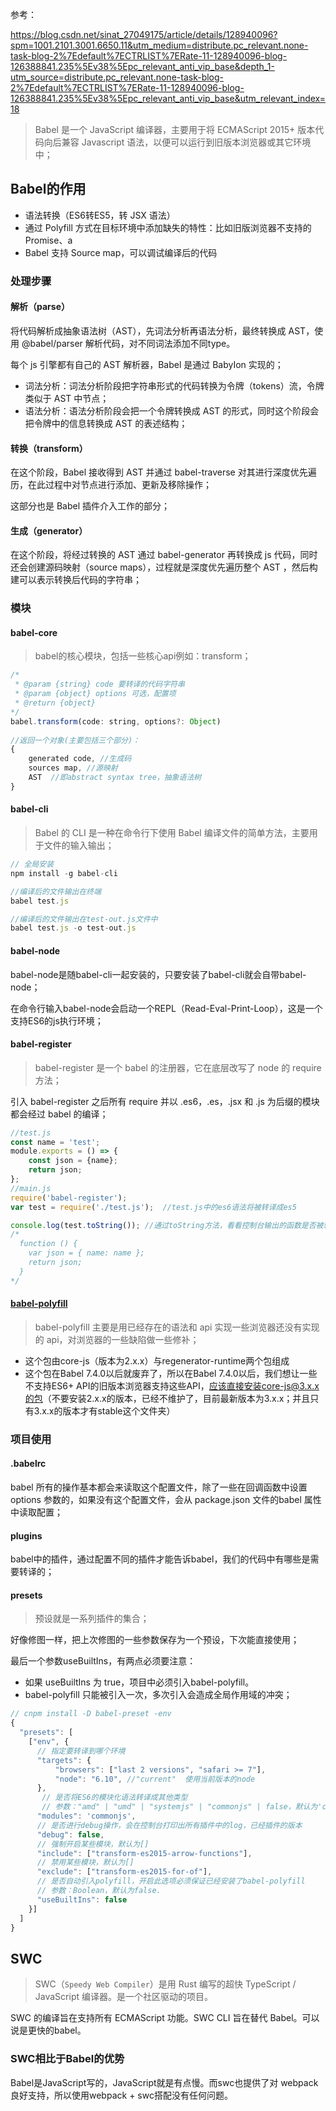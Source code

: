 参考：

https://blog.csdn.net/sinat_27049175/article/details/128940096?spm=1001.2101.3001.6650.11&utm_medium=distribute.pc_relevant.none-task-blog-2%7Edefault%7ECTRLIST%7ERate-11-128940096-blog-126388841.235%5Ev38%5Epc_relevant_anti_vip_base&depth_1-utm_source=distribute.pc_relevant.none-task-blog-2%7Edefault%7ECTRLIST%7ERate-11-128940096-blog-126388841.235%5Ev38%5Epc_relevant_anti_vip_base&utm_relevant_index=18

> Babel 是一个 JavaScript 编译器，主要用于将 ECMAScript 2015+ 版本代码向后兼容 Javascript 语法，以便可以运行到旧版本浏览器或其它环境中；

## Babel的作用 

- 语法转换（ES6转ES5，转 JSX 语法）
- 通过 Polyfill 方式在目标环境中添加缺失的特性：比如旧版浏览器不支持的 Promise、a
- Babel 支持 Source map，可以调试编译后的代码

### 处理步骤

#### 解析（parse）

将代码解析成抽象语法树（AST），先词法分析再语法分析，最终转换成 AST，使用 @babel/parser 解析代码，对不同词法添加不同type。

每个 js 引擎都有自己的 AST 解析器，Babel 是通过 BabyIon 实现的；

- 词法分析：词法分析阶段把字符串形式的代码转换为令牌（tokens）流，令牌类似于 AST 中节点；
- 语法分析：语法分析阶段会把一个令牌转换成 AST 的形式，同时这个阶段会把令牌中的信息转换成 AST 的表述结构；

#### 转换（transform）

在这个阶段，Babel 接收得到 AST 并通过 babel-traverse 对其进行深度优先遍历，在此过程中对节点进行添加、更新及移除操作；

这部分也是 Babel 插件介入工作的部分；

#### 生成（generator）

在这个阶段，将经过转换的 AST 通过 babel-generator 再转换成 js 代码，同时还会创建源码映射（source maps），过程就是深度优先遍历整个 AST ，然后构建可以表示转换后代码的字符串；

### 模块

#### babel-core

> babel的核心模块，包括一些核心api例如：transform；

```javascript
/*
 * @param {string} code 要转译的代码字符串
 * @param {object} options 可选，配置项
 * @return {object} 
*/
babel.transform(code: string, options?: Object)
    
//返回一个对象(主要包括三个部分)：
{
    generated code, //生成码
    sources map, //源映射
    AST  //即abstract syntax tree，抽象语法树
}
```

#### babel-cli

> Babel 的 CLI 是一种在命令行下使用 Babel 编译文件的简单方法，主要用于文件的输入输出；

```javascript
// 全局安装
npm install -g babel-cli

//编译后的文件输出在终端
babel test.js

//编译后的文件输出在test-out.js文件中
babel test.js -o test-out.js
```

#### babel-node

babel-node是随babel-cli一起安装的，只要安装了babel-cli就会自带babel-node；

 在命令行输入babel-node会启动一个REPL（Read-Eval-Print-Loop），这是一个支持ES6的js执行环境；

#### babel-register

> babel-register 是一个 babel 的注册器，它在底层改写了 node 的 require 方法；

引入 babel-register 之后所有 require 并以 .es6，.es，.jsx 和 .js 为后缀的模块都会经过 babel 的编译；

```javascript
//test.js
const name = 'test';
module.exports = () => {
    const json = {name};
    return json;
};
//main.js
require('babel-register');
var test = require('./test.js');  //test.js中的es6语法将被转译成es5

console.log(test.toString()); //通过toString方法，看看控制台输出的函数是否被转译
/*
  function () {
    var json = { name: name };
    return json;
  }
*/
```

#### [babel-polyfill](https://babeljs.io/docs/options#passperpreset)

> babel-polyfill 主要是用已经存在的语法和 api 实现一些浏览器还没有实现的 api，对浏览器的一些缺陷做一些修补；

- 这个包由core-js（版本为2.x.x）与regenerator-runtime两个包组成
- 这个包在Babel 7.4.0以后就废弃了，所以在Babel 7.4.0以后，我们想让一些不支持ES6+ API的旧版本浏览器支持这些API，应该直接安装core-js@3.x.x的包（不要安装2.x.x的版本，已经不维护了，目前最新版本为3.x.x；并且只有3.x.x的版本才有stable这个文件夹）

### 项目使用

#### .babelrc

babel 所有的操作基本都会来读取这个配置文件，除了一些在回调函数中设置 options 参数的，如果没有这个配置文件，会从 package.json 文件的babel 属性中读取配置；

#### plugins

babel中的插件，通过配置不同的插件才能告诉babel，我们的代码中有哪些是需要转译的；

#### presets

> 预设就是一系列插件的集合；

好像修图一样，把上次修图的一些参数保存为一个预设，下次能直接使用；

最后一个参数useBuiltIns，有两点必须要注意：

- 如果 useBuiltIns 为 true，项目中必须引入babel-polyfill。
- babel-polyfill 只能被引入一次，多次引入会造成全局作用域的冲突；

```javascript
// cnpm install -D babel-preset -env
{
  "presets": [
    ["env", {
      // 指定要转译到哪个环境
      "targets": { 
          "browsers": ["last 2 versions", "safari >= 7"],
          "node": "6.10", //"current"  使用当前版本的node
      },
       // 是否将ES6的模块化语法转译成其他类型
       // 参数："amd" | "umd" | "systemjs" | "commonjs" | false，默认为'commonjs'
      "modules": 'commonjs',
      // 是否进行debug操作，会在控制台打印出所有插件中的log，已经插件的版本
      "debug": false,
      // 强制开启某些模块，默认为[]
      "include": ["transform-es2015-arrow-functions"],
      // 禁用某些模块，默认为[]
      "exclude": ["transform-es2015-for-of"],
      // 是否自动引入polyfill，开启此选项必须保证已经安装了babel-polyfill
      // 参数：Boolean，默认为false.
      "useBuiltIns": false
    }]
  ]
}
```

## SWC

> SWC（`Speedy Web Compiler`）是用 Rust 编写的超快 TypeScript / JavaScript 编译器。是一个社区驱动的项目。

SWC 的编译旨在支持所有 ECMAScript 功能。SWC CLI 旨在替代 Babel。可以说是更快的babel。

### SWC相比于Babel的优势

Babel是JavaScript写的，JavaScript就是有点慢。而swc也提供了对 webpack 良好支持，所以使用webpack + swc搭配没有任何问题。